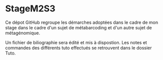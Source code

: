 # StageM2S3

Ce dépot GitHub regroupe les démarches adoptées dans le cadre de mon stage dans le cadre d'un sujet de métabarcoding et d'un autre sujet de métagénomique.

Un fichier de biliographie sera édité et mis à dispostion.
Les notes et commandes des différents tuto effectués se retrouvent dans le dossier Tuto.
